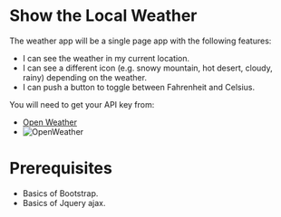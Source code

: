 # Show the Local Weather

The weather app will be a single page app with the following features:

* I can see the weather in my current location.
* I can see a different icon (e.g. snowy mountain, hot desert, cloudy, rainy) depending on the weather.
* I can push a button to toggle between Fahrenheit and Celsius.

You will need to get your API key from:
* [Open Weather](https://openweathermap.org/)
* ![OpenWeather](https://upload.wikimedia.org/wikipedia/commons/1/15/OpenWeatherMap_logo.png)

# Prerequisites
* Basics of Bootstrap.
* Basics of Jquery ajax.
